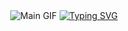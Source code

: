 <div align="center">

   <!-- main gif -->
   <img src="https://i.pinimg.com/originals/8a/e1/04/8ae104a88d8fd8e5c4d1a9cbea4d4c96.gif" alt="Main GIF">


   <!-- typing SVG -->
   <a href="https://git.io/typing-svg">
      <img src="https://readme-typing-svg.herokuapp.com?font=Fira+Code&size=20&color=%23b19f98&center=true&vCenter=true&lines=python+developer" alt="Typing SVG">
   </a>

</div>
